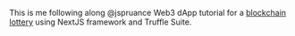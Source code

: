 This is me following along @jspruance Web3 dApp tutorial for a [blockchain lottery](https://github.com/jspruance/block-explorer-tutorials/tree/main/apps/Lottery) using NextJS framework and Truffle Suite.